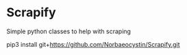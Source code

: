 # Scrapify
Simple python classes to help with scraping

pip3 install git+https://github.com/Norbaeocystin/Scrapify.git
